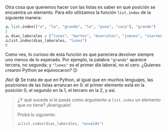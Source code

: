 Otra cosa que queremos hacer con las listas es saber en qué posición se encuentra un elemento. Para ello utilizamos la función `list.index` de la siguiente manera:

```python
ム list.index(["a", "la", "grande", "le", "puse", "cuca"], "grande")
2
ム dias_laborales = ["lunes", "martes", "miercoles", "jueves", "viernes"]
ムlist.index(dias_laborales, "lunes")
0
```

Como ves, lo curioso de esta función es que pareciera devolver siempre uno menos de lo esperado. Por ejemplo, la palabra `"grande"` aparece tercera, no segunda; y `"lunes"` es el primer día laboral, no el cero. ¿Quienes crearon Python se equivocaron? :confused:

¡No! :sweat_smile: Se trata de que en Python, al igual que en muchos lenguajes, las posiciones de las listas arrancan en 0: el primer elemento está en la posición 0, el segundo en la 1, el tercero en la 2, y así.

> ¿Y qué sucede si le pasás como argumento a `list.index` un elemento que no tiene? ¡Averigualo!
>
> Probá lo siguiente:
>
> ```python
> ムlist.index(dias_laborales, "osvaldo")
> ```
